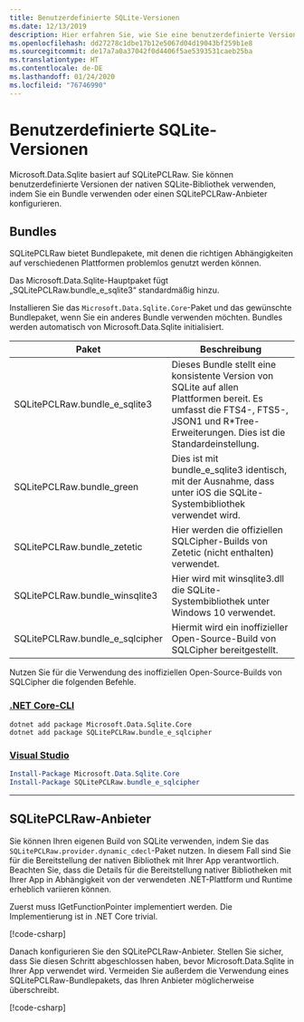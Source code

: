 ```yaml
---
title: Benutzerdefinierte SQLite-Versionen
ms.date: 12/13/2019
description: Hier erfahren Sie, wie Sie eine benutzerdefinierte Version der nativen SQLite-Bibliothek verwenden.
ms.openlocfilehash: dd27278c1dbe17b12e5067d04d19043bf259b1e8
ms.sourcegitcommit: de17a7a0a37042f0d4406f5ae5393531caeb25ba
ms.translationtype: HT
ms.contentlocale: de-DE
ms.lasthandoff: 01/24/2020
ms.locfileid: "76746990"
---
```

# <a name="custom-sqlite-versions"></a>Benutzerdefinierte SQLite-Versionen

Microsoft.Data.Sqlite basiert auf SQLitePCLRaw. Sie können benutzerdefinierte Versionen der nativen SQLite-Bibliothek verwenden, indem Sie ein Bundle verwenden oder einen SQLitePCLRaw-Anbieter konfigurieren.

## <a name="bundles"></a>Bundles

SQLitePCLRaw bietet Bundlepakete, mit denen die richtigen Abhängigkeiten auf verschiedenen Plattformen problemlos genutzt werden können.

Das Microsoft.Data.Sqlite-Hauptpaket fügt „SQLitePCLRaw.bundle_e_sqlite3“ standardmäßig hinzu.

Installieren Sie das `Microsoft.Data.Sqlite.Core`-Paket und das gewünschte Bundlepaket, wenn Sie ein anderes Bundle verwenden möchten. Bundles werden automatisch von Microsoft.Data.Sqlite initialisiert.

| Paket | Beschreibung |
| --- | --- |
| SQLitePCLRaw.bundle_e_sqlite3 | Dieses Bundle stellt eine konsistente Version von SQLite auf allen Plattformen bereit. Es umfasst die FTS4-, FTS5-, JSON1 und R*Tree-Erweiterungen. Dies ist die Standardeinstellung. |
| SQLitePCLRaw.bundle_green | Dies ist mit bundle_e_sqlite3 identisch, mit der Ausnahme, dass unter iOS die SQLite-Systembibliothek verwendet wird. |
| SQLitePCLRaw.bundle_zetetic | Hier werden die offiziellen SQLCipher-Builds von Zetetic (nicht enthalten) verwendet. |
| SQLitePCLRaw.bundle_winsqlite3 | Hier wird mit winsqlite3.dll die SQLite-Systembibliothek unter Windows 10 verwendet. |
| SQLitePCLRaw.bundle_e_sqlcipher | Hiermit wird ein inoffizieller Open-Source-Build von SQLCipher bereitgestellt. |

Nutzen Sie für die Verwendung des inoffiziellen Open-Source-Builds von SQLCipher die folgenden Befehle.

### <a name="net-core-cli"></a>[.NET Core-CLI](#tab/netcore-cli)

```dotnetcli
dotnet add package Microsoft.Data.Sqlite.Core
dotnet add package SQLitePCLRaw.bundle_e_sqlcipher
```

### <a name="visual-studio"></a>[Visual Studio](#tab/visual-studio)

``` PowerShell
Install-Package Microsoft.Data.Sqlite.Core
Install-Package SQLitePCLRaw.bundle_e_sqlcipher
```

---

## <a name="sqlitepclraw-providers"></a>SQLitePCLRaw-Anbieter

Sie können Ihren eigenen Build von SQLite verwenden, indem Sie das `SQLitePCLRaw.provider.dynamic_cdecl`-Paket nutzen. In diesem Fall sind Sie für die Bereitstellung der nativen Bibliothek mit Ihrer App verantwortlich. Beachten Sie, dass die Details für die Bereitstellung nativer Bibliotheken mit Ihrer App in Abhängigkeit von der verwendeten .NET-Plattform und Runtime erheblich variieren können.

Zuerst muss IGetFunctionPointer implementiert werden. Die Implementierung ist in .NET Core trivial.

[!code-csharp[](../../../../samples/snippets/standard/data/sqlite/SystemLibrarySample/Program.cs?name=snippet_NativeLibraryAdapter)]

Danach konfigurieren Sie den SQLitePCLRaw-Anbieter. Stellen Sie sicher, dass Sie diesen Schritt abgeschlossen haben, bevor Microsoft.Data.Sqlite in Ihrer App verwendet wird. Vermeiden Sie außerdem die Verwendung eines SQLitePCLRaw-Bundlepakets, das Ihren Anbieter möglicherweise überschreibt.

[!code-csharp[](../../../../samples/snippets/standard/data/sqlite/SystemLibrarySample/Program.cs?name=snippet_SetProvider)]
